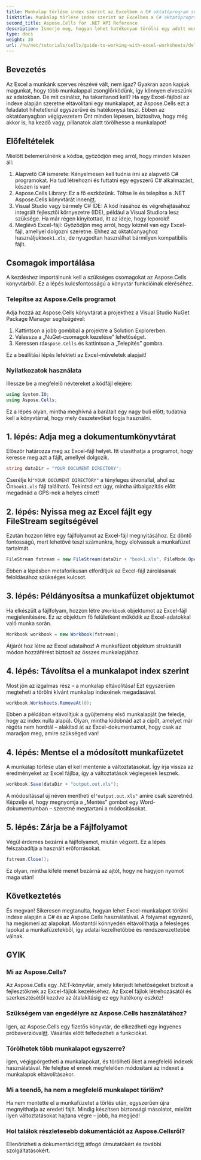 ```yaml
---
title: Munkalap törlése index szerint az Excelben a C# oktatóprogram segítségével
linktitle: Munkalap törlése index szerint az Excelben a C# oktatóprogram segítségével
second_title: Aspose.Cells for .NET API Reference
description: Ismerje meg, hogyan lehet hatékonyan törölni egy adott munkalapot Excel-fájlból indexe alapján a C# és az Aspose.Cells könyvtár használatával. Kövesse ezt az egyszerű, lépésről lépésre bemutató oktatóanyagot.
type: docs
weight: 30
url: /hu/net/tutorials/cells/guide-to-working-with-excel-worksheets/delete-worksheet-by-index-excel-csharp-tutorial/
---
```

## Bevezetés

Az Excel a munkánk szerves részévé vált, nem igaz? Gyakran azon kapjuk magunkat, hogy több munkalappal zsonglőrködünk, így könnyen elveszünk az adatokban. De mit csinálsz, ha takarítanod kell? Ha egy Excel-fájlból az indexe alapján szeretne eltávolítani egy munkalapot, az Aspose.Cells ezt a feladatot hihetetlenül egyszerűvé és hatékonysá teszi. Ebben az oktatóanyagban végigvezetem Önt minden lépésen, biztosítva, hogy még akkor is, ha kezdő vagy, pillanatok alatt törölhesse a munkalapot!

## Előfeltételek

Mielőtt belemerülnénk a kódba, győződjön meg arról, hogy minden készen áll:

1. Alapvető C# ismerete: Kényelmesen kell tudnia írni az alapvető C# programokat. Ha tud létrehozni és futtatni egy egyszerű C# alkalmazást, készen is van!
2.  Aspose.Cells Library: Ez a fő eszközünk. Töltse le és telepítse a .NET Aspose.Cells könyvtárát innen[itt](https://releases.aspose.com/cells/net/).
3. Visual Studio vagy bármely C# IDE: A kód írásához és végrehajtásához integrált fejlesztői környezetre (IDE), például a Visual Studiora lesz szüksége. Ha már régen kinyitottad, itt az ideje, hogy leporold!
4.  Meglévő Excel-fájl: Győződjön meg arról, hogy kéznél van egy Excel-fájl, amellyel dolgozni szeretne. Ehhez az oktatóanyaghoz használjuk`book1.xls`, de nyugodtan használhat bármilyen kompatibilis fájlt.

## Csomagok importálása

A kezdéshez importálnunk kell a szükséges csomagokat az Aspose.Cells könyvtárból. Ez a lépés kulcsfontosságú a könyvtár funkcióinak eléréséhez.

### Telepítse az Aspose.Cells programot

Adja hozzá az Aspose.Cells könyvtárat a projekthez a Visual Studio NuGet Package Manager segítségével:

1. Kattintson a jobb gombbal a projektre a Solution Explorerben.
2. Válassza a „NuGet-csomagok kezelése” lehetőséget.
3.  Keressen rá`Aspose.Cells` és kattintson a „Telepítés” gombra.

Ez a beállítási lépés lefekteti az Excel-műveletek alapjait!

### Nyilatkozatok használata

Illessze be a megfelelő névtereket a kódfájl elejére:

```csharp
using System.IO;
using Aspose.Cells;
```

Ez a lépés olyan, mintha meghívná a barátait egy nagy buli előtt; tudatnia kell a könyvtárral, hogy mely összetevőket fogja használni.

## 1. lépés: Adja meg a dokumentumkönyvtárat

Először határozza meg az Excel-fájl helyét. Itt utasíthatja a programot, hogy keresse meg azt a fájlt, amellyel dolgozik.

```csharp
string dataDir = "YOUR DOCUMENT DIRECTORY";
```

 Cserélje ki`"YOUR DOCUMENT DIRECTORY"` a tényleges útvonallal, ahol az Ön`book1.xls` fájl található. Tekintsd ezt úgy, mintha útbaigazítás előtt megadnád a GPS-nek a helyes címet!

## 2. lépés: Nyissa meg az Excel fájlt egy FileStream segítségével

Ezután hozzon létre egy fájlfolyamot az Excel-fájl megnyitásához. Ez döntő fontosságú, mert lehetővé teszi számunkra, hogy elolvassuk a munkafüzet tartalmát.

```csharp
FileStream fstream = new FileStream(dataDir + "book1.xls", FileMode.Open);
```

Ebben a lépésben metaforikusan elfordítjuk az Excel-fájl zárolásának feloldásához szükséges kulcsot.

## 3. lépés: Példányosítsa a munkafüzet objektumot

 Ha elkészült a fájlfolyam, hozzon létre a`Workbook` objektumot az Excel-fájl megjelenítésére. Ez az objektum fő felületként működik az Excel-adatokkal való munka során.

```csharp
Workbook workbook = new Workbook(fstream);
```

Átjárót hoz létre az Excel adataihoz! A munkafüzet objektum strukturált módon hozzáférést biztosít az összes munkalapjához.

## 4. lépés: Távolítsa el a munkalapot index szerint

Most jön az izgalmas rész – a munkalap eltávolítása! Ezt egyszerűen megteheti a törölni kívánt munkalap indexének megadásával. 

```csharp
workbook.Worksheets.RemoveAt(0);
```

Ebben a példában eltávolítjuk a gyűjtemény első munkalapját (ne feledje, hogy az index nulla alapú). Olyan, mintha kidobnád azt a cipőt, amelyet már régóta nem hordtál – alakítsd át az Excel-dokumentumot, hogy csak az maradjon meg, amire szükséged van!

## 4. lépés: Mentse el a módosított munkafüzetet

A munkalap törlése után el kell mentenie a változtatásokat. Így írja vissza az eredményeket az Excel fájlba, így a változtatások véglegesek lesznek.

```csharp
workbook.Save(dataDir + "output.out.xls");
```

 A módosítással új néven mentheti el`"output.out.xls"` amire csak szeretnéd. Képzelje el, hogy megnyomja a „Mentés” gombot egy Word-dokumentumban – szeretné megtartani a módosításokat.

## 5. lépés: Zárja be a Fájlfolyamot

Végül érdemes bezárni a fájlfolyamot, miután végzett. Ez a lépés felszabadítja a használt erőforrásokat.

```csharp
fstream.Close();
```

Ez olyan, mintha kifelé menet bezárná az ajtót, hogy ne hagyjon nyomot maga után!

## Következtetés

És megvan! Sikeresen megtanulta, hogyan lehet Excel-munkalapot törölni indexe alapján a C# és az Aspose.Cells használatával. A folyamat egyszerű, ha megismeri az alapokat. Mostantól könnyedén eltávolíthatja a felesleges lapokat a munkafüzetekből, így adatai kezelhetőbbé és rendszerezettebbé válnak.

## GYIK

### Mi az Aspose.Cells?
Az Aspose.Cells egy .NET-könyvtár, amely kiterjedt lehetőségeket biztosít a fejlesztőknek az Excel-fájlok kezeléséhez. Az Excel fájlok létrehozásától és szerkesztésétől kezdve az átalakításig ez egy hatékony eszköz!

### Szükségem van engedélyre az Aspose.Cells használatához?
 Igen, az Aspose.Cells egy fizetős könyvtár, de elkezdheti egy ingyenes próbaverzióval[itt](https://releases.aspose.com/). Vásárlás előtt felfedezheti a funkciókat.

### Törölhetek több munkalapot egyszerre?
Igen, végigpörgetheti a munkalapokat, és törölheti őket a megfelelő indexek használatával. Ne felejtse el ennek megfelelően módosítani az indexet a munkalapok eltávolításakor.

### Mi a teendő, ha nem a megfelelő munkalapot törlöm?
Ha nem mentette el a munkafüzetet a törlés után, egyszerűen újra megnyithatja az eredeti fájlt. Mindig készítsen biztonsági másolatot, mielőtt ilyen változtatásokat hajtana végre – jobb, ha megijed!

### Hol találok részletesebb dokumentációt az Aspose.Cellsről?
 Ellenőrizheti a dokumentációt[itt](https://reference.aspose.com/cells/net/) átfogó útmutatókért és további szolgáltatásokért.